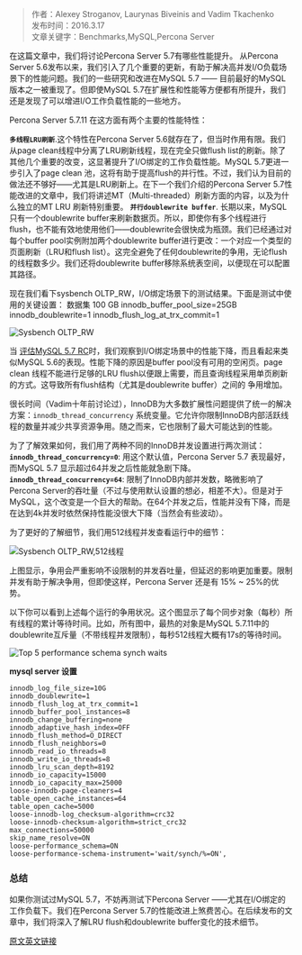 >作者：Alexey Stroganov, Laurynas Biveinis and Vadim Tkachenko  
>发布时间：2016.3.17  
>文章关键字：Benchmarks,MySQL,Percona Server

在这篇文章中，我们将讨论Percona Server 5.7有哪些性能提升。
从Percona Server 5.6发布以来，我们引入了几个重要的更新，有助于解决高并发I/O负载场景下的性能问题。我们的一些研究和改进在MySQL 5.7 —— 目前最好的MySQL版本之一被重现了。但即使MySQL 5.7在扩展性和性能等方便都有所提升，我们还是发现了可以增进I/O工作负载性能的一些地方。

Percona Server 5.7.11 在这方面有两个主要的性能特性：

**`多线程LRU刷新`**.这个特性在Percona Server 5.6就存在了，但当时作用有限。我们从page clean线程中分离了LRU刷新线程，现在完全只做flush list的刷新。除了其他几个重要的改变，这显著提升了I/O绑定的工作负载性能。MySQL 5.7更进一步引入了page clean 池，这将有助于提高flush的并行性。不过，我们认为目前的做法还不够好——尤其是LRU刷新上。在下一个我们介绍的Percona Server 5.7性能改进的文章中，我们将讲述MT（Multi-threaded）刷新方面的内容，以及为什么独立的MT LRU 刷新特别重要。
**`并行doublewrite buffer`**. 长期以来，MySQL只有一个doublewrite buffer来刷新数据页。所以，即使你有多个线程进行flush，也不能有效地使用他们——doublewrite会很快成为瓶颈。我们已经通过对每个buffer pool实例附加两个doublewrite buffer进行更改：一个对应一个类型的页面刷新（LRU和flush list）。这完全避免了任何doublewrite的争用，无论flush的线程数多少。我们还将doublewrite buffer移除系统表空间，以便现在可以配置其路径。

现在我们看下sysbench OLTP_RW，I/O绑定场景下的测试结果。下面是测试中使用的关键设置：
数据集 100 GB
innodb_buffer_pool_size=25GB
innodb_doublewrite=1
innodb_flush_log_at_trx_commit=1

![Sysbench OLTP_RW](https://www.percona.com/blog/wp-content/uploads/2016/03/5711.blog_.n1.v1.png)

当 [评估MySQL 5.7 RC](https://www.percona.com/blog/2015/10/26/state-percona-server-5-6-mysql-5-6-mysql-5-7rc/ )时，我们观察到I/O绑定场景中的性能下降，而且看起来类似MySQL 5.6的表现。性能下降的原因是buffer pool没有可用的空闲页。page clean 线程不能进行足够的LRU flush以便跟上需要，而且查询线程采用单页刷新的方式。这导致所有flush结构（尤其是doublewrite buffer）之间的
争用增加。

很长时间（Vadim十年前讨论过），InnoDB为大多数扩展性问题提供了统一的解决方案：`innodb_thread_concurrency` 系统变量。它允许你限制InnoDB内部活跃线程的数量并减少共享资源争用。随之而来，它也限制了最大可能达到的性能。

为了了解效果如何，我们用了两种不同的InnoDB并发设置进行两次测试：
**`innodb_thread_concurrency=0`**: 用这个默认值，Percona Server 5.7 表现最好，而MySQL 5.7 显示超过64并发之后性能就急剧下降。
**`innodb_thread_concurrency=64`**: 限制了InnoDB内部并发数，略微影响了Percona Server的吞吐量（不过与使用默认设置的想必，相差不大）。但是对于MySQL，这个改变是一个巨大的帮助。在64个并发之后，性能并没有下降，而是在达到4k并发时依然保持性能没很大下降（当然会有些波动）。

为了更好的了解细节，我们用512线程并发查看运行中的细节：

![Sysbench OLTP_RW,512线程](https://www.percona.com/blog/wp-content/uploads/2016/03/5711.blog_.n2.v4.png)

上图显示，争用会严重影响不设限制的并发吞吐量，但延迟的影响更加重要。限制并发有助于解决争用，但即使这样，Percona Server 还是有 15% ~ 25%的优势。

以下你可以看到上述每个运行的争用状况。这个图显示了每个同步对象（每秒）所有线程的累计等待时间。比如，所有图中，最热的对象是MySQL 5.7.11中的doublewrite互斥量（不带线程并发限制），每秒512线程大概有17s的等待时间。

![Top 5 performance schema synch waits](https://www.percona.com/blog/wp-content/uploads/2016/03/5711.blog_.n4.v6.png)

**mysql server 设置**
```
innodb_log_file_size=10G
innodb_doublewrite=1
innodb_flush_log_at_trx_commit=1
innodb_buffer_pool_instances=8
innodb_change_buffering=none
innodb_adaptive_hash_index=OFF
innodb_flush_method=O_DIRECT
innodb_flush_neighbors=0
innodb_read_io_threads=8
innodb_write_io_threads=8
innodb_lru_scan_depth=8192
innodb_io_capacity=15000
innodb_io_capacity_max=25000
loose-innodb-page-cleaners=4
table_open_cache_instances=64
table_open_cache=5000
loose-innodb-log_checksum-algorithm=crc32
loose-innodb-checksum-algorithm=strict_crc32
max_connections=50000
skip_name_resolve=ON
loose-performance_schema=ON
loose-performance-schema-instrument='wait/synch/%=ON',
```
### **总结**
如果你测试过MySQL 5.7，不妨再测试下Percona Server ——尤其在I/O绑定的工作负载下。我们在Percona Server 5.7的性能改进上煞费苦心。在后续发布的文章中，我们将深入了解LRU flush和doublewrite buffer变化的技术细节。

[原文英文链接](https://www.percona.com/blog/2016/03/17/percona-server-5-7-performance-improvements/)  
